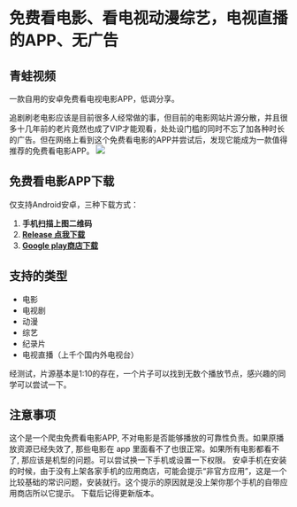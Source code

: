# 免费看电影、看电视动漫综艺，电视直播的APP、无广告
## 青蛙视频
一款自用的安卓免费看电视电影APP，低调分享。

追剧刷老电影应该是目前很多人经常做的事，但目前的电影网站片源分散，并且很多十几年前的老片竟然也成了VIP才能观看，处处设门槛的同时不忘了加各种时长的广告。但在网络上看到这个免费看电影的APP并尝试后，发现它能成为一款值得推荐的免费看电影APP。
![](https://www.uedbox.com/wp-content/uploads/2019/12/free-videos-app.png)

## 免费看电影APP下载
仅支持Android安卓，三种下载方式：

1. **手机扫描上图二维码**
2. **[Release 点我下载](https://www.lanzous.com/b0eveksgj "Release 点我下载")**
3. **[Google play商店下载](https://play.google.com/store/apps/details?id=com.freebug.foxvideos "Google play商店下载")**

## 支持的类型
- 电影
- 电视剧
- 动漫
- 综艺
- 纪录片
- 电视直播（上千个国内外电视台）

经测试，片源基本是1:10的存在，一个片子可以找到无数个播放节点，感兴趣的同学可以尝试一下。

## 注意事项
这个是一个爬虫免费看电影APP, 不对电影是否能够播放的可靠性负责。如果原播放资源已经失效了, 那些电影在 app 里面看不了也很正常。如果所有电影都看不了, 那应该是机型的问题。可以尝试换一下手机或设置一下权限。
安卓手机在安装的时候，由于没有上架各家手机的应用商店，可能会提示“非官方应用”，这是一个比较基础的常识问题，安装就行。这个提示的原因就是没上架你那个手机的自带应用商店所以它提示。
下载后记得更新版本。
